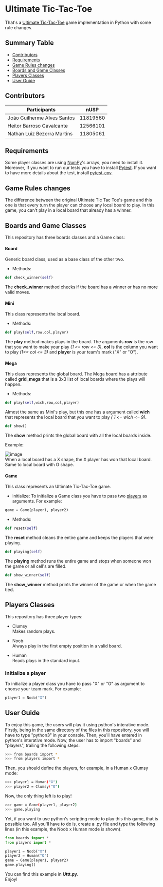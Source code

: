 # Ultimate Tic-Tac-Toe
That's a [Ultimate Tic-Tac-Toe](https://en.wikipedia.org/wiki/Ultimate_tic-tac-toe) game implementation in Python with some rule changes.

## Summary Table
* [Contributors](#contributors)
* [Requirements](#requirements)
* [Game Rules changes](#game-rules-changes)
* [Boards and Game Classes](#boards-and-game-classes)
* [Players Classes](#players-classes)
* [User Guide](#user-guide)

## Contributors

Participants |nUSP
-- | --
João Guilherme Alves Santos | 11819560
Heitor Barroso Cavalcante | 12566101
Nathan Luiz Bezerra Martins | 11805061

## Requirements
Some player classes are using [NumPy](https://numpy.org/install/)'s arrays, you need to install it.\
Moreover, if you want to run our tests you have to install [Pytest](https://docs.pytest.org/en/6.2.x/getting-started.html). If you want to have more details about the test, install [pytest-cov](https://pytest-cov.readthedocs.io/en/latest/readme.html#installation).

## Game Rules changes
The difference between the original Ultimate Tic Tac Toe's game and this one is that every turn the player can choose any local board to play.
In this game, you can't play in a local board that already has a winner.

## Boards and Game Classes
This repository has three boards classes and a Game class:
#### Board
Generic board class, used as a base class of the other two.
* Methods:
``` py 
def check_winner(self)
```
The **check_winner** method checks if the board has a winner or has no more valid moves.

#### Mini
This class represents the local board.
* Methods:
```py
def play(self,row,col,player)
```
The **play** method makes plays in the board. The arguments **row** is the row that you want to make your play *(1 <= row <= 3)*, **col** is the column you want to play *(1<= col <= 3)* and **player** is your team's mark ("X" or "O"). 


#### Mega
This class represents the global board. The Mega board has a attribute called **grid_mega** that is a 3x3 list of local boards where the plays will happen.
* Methods:
```py
def play(self,wich,row,col,player)
```
Almost the same as Mini's play, but this one has a argument called **wich** that represents the local board that you want to play *( 1 <= wich <= 9)*.
```py
def show()
```
The **show** method prints the global board with all the local boards inside.


Example:

![image](https://user-images.githubusercontent.com/85133393/146601927-466582e2-f75b-458f-be4a-603e7f56571d.png)\
When a local board has a X shape, the X player has won that local board. Same to local board with O shape.

#### Game
This class represents an Ultimate Tic-Tac-Toe game.
* Initialize:
To initialize a Game class you have to pass two [players](#players-classes) as arguments. For example:
```py
game = Game(player1, player2)
```
* Methods:
```py
def reset(self)
```
The **reset** method cleans the entire game and keeps the players that were playing.
```py
def playing(self)
```
The **playing** method runs the entire game and stops when someone won the game or all cell's are filled.
```py
def show_winner(self)
```
The **show_winner** method prints the winner of the game or when the game tied.

## Players Classes
This repository has three player types:
* Clumsy\
Makes random plays.

* Noob\
Always play in the first empty position in a valid board.

* Human\
Reads plays in the standard input.
 
### Initialize a player
To initialize a player class you have to pass "X" or "O" as argument to choose your team mark. For example:
```py
player1 = Noob("X")
```

## User Guide

To enjoy this game, the users will play it using python's interative mode. Firstly, being in the same directory of the files in this repository, you will have to type "python3" in your console.
Then, you'll have entered in python's interative mode.
Now, the user has to import "boards" and "players", trailing the following steps:
```sh
>>> from boards import *
>>> from players import *
```
Then, you should define the players, for example, in a Human x Clumsy mode:
```sh
>>> player1 = Human("X")
>>> player2 = Clumsy("O")
```
Now, the only thing left is to play!
```sh
>>> game = Game(player1, player2)
>>> game.playing
```
Yet, if you want to use python's scripting mode to play this this game, that is possible too.
All you'll have to do is, create a .py file and type the following lines (in this example, the Noob x Human mode is shown):

```py
from boards import *
from players import *

player1 = Noob("X")
player2 = Human("O")
game = Game(player1, player2)
game.playing()
```
You can find this example in **Uttt.py**.\
Enjoy!
